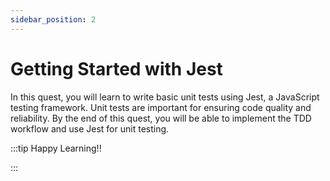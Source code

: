 ```yaml
---
sidebar_position: 2
---
```


# Getting Started with Jest

In this quest, you will learn to write basic unit tests using Jest, a JavaScript testing framework. Unit tests are important for ensuring code quality and reliability. By the end of this quest, you will be able to implement the TDD workflow and use Jest for unit testing.

:::tip Happy Learning!!

<QuestButton text="Go To Quest" link="https://app.stackup.dev/quest_page/getting-started-with-jest" />

:::
